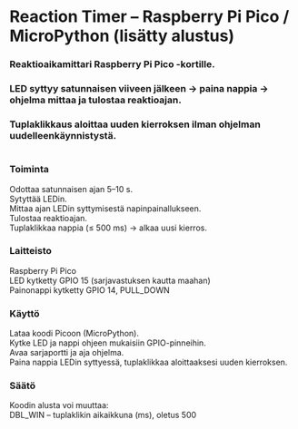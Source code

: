 # Reaction Timer – Raspberry Pi Pico / MicroPython (lisätty alustus)

### Reaktioaikamittari Raspberry Pi Pico -kortille.
### LED syttyy satunnaisen viiveen jälkeen → paina nappia → ohjelma mittaa ja tulostaa reaktioajan.
### Tuplaklikkaus aloittaa uuden kierroksen ilman ohjelman uudelleenkäynnistystä.
#
### Toiminta
Odottaa satunnaisen ajan 5–10 s.  
Sytyttää LEDin.  
Mittaa ajan LEDin syttymisestä napinpainallukseen.  
Tulostaa reaktioajan.  
Tuplaklikkaa nappia (≤ 500 ms) → alkaa uusi kierros.

### Laitteisto
Raspberry Pi Pico  
LED kytketty GPIO 15 (sarjavastuksen kautta maahan)  
Painonappi kytketty GPIO 14, PULL_DOWN

### Käyttö
Lataa koodi Picoon (MicroPython).  
Kytke LED ja nappi ohjeen mukaisiin GPIO-pinneihin.  
Avaa sarjaportti ja aja ohjelma.  
Paina nappia LEDin syttyessä, tuplaklikkaa aloittaaksesi uuden kierroksen.

### Säätö
Koodin alusta voi muuttaa:  
DBL_WIN – tuplaklikin aikaikkuna (ms), oletus 500
